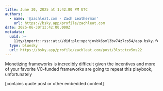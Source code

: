 ```yaml
---
title: June 30, 2025 at 1:42:00 PM UTC
authors:
  - name: '@zachleat.com - Zach Leatherman'
    url: https://bsky.app/profile/zachleat.com
date: 2025-06-30T13:42:00.000Z
metadata:
  uuid: >-
    11ty/import::rss::at://did:plc:xpchjovbk6sxl3bv74z7cs54/app.bsky.feed.post/3lstctcv5ms22
  type: bluesky
  url: https://bsky.app/profile/zachleat.com/post/3lstctcv5ms22
---
```

Monetizing frameworks is incredibly difficult given the incentives and more of your favorite VC-funded frameworks are going to repeat this playbook, unfortunately

[contains quote post or other embedded content]